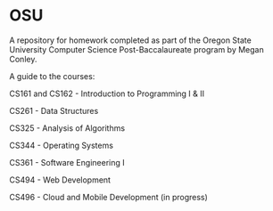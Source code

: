 # OSU

A repository for homework completed as part of the Oregon State University Computer Science Post-Baccalaureate program by Megan Conley.

A guide to the courses:

CS161 and CS162 - Introduction to Programming I & II

CS261 - Data Structures 

CS325 - Analysis of Algorithms

CS344 - Operating Systems

CS361 - Software Engineering I

CS494 - Web Development

CS496 - Cloud and Mobile Development (in progress)
